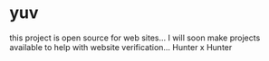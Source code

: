 # yuv
this project is open source for web sites... I will soon make projects available to help with website verification... Hunter x Hunter

